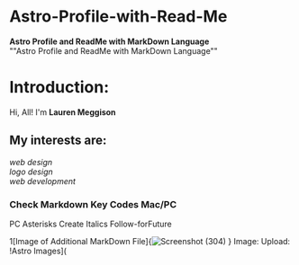 # Astro-Profile-with-Read-Me
__Astro Profile and ReadMe with MarkDown Language__  
""Astro Profile and ReadMe with MarkDown Language""
# Introduction:
Hi, All! I'm __Lauren Meggison__
 
 ## My interests are:
 *web design*   
 *logo design*  
 *web development*
### Check Markdown Key Codes Mac/PC
PC Asterisks Create Italics
Follow-forFuture

1[Image of Additional MarkDown File]{![Screenshot (304)](https://github.com/LaurenMeggison/Astro-Profile-with-Read-Me/assets/146593692/ba573268-5a9e-4305-8220-c8ea112bb928)
 }
Image: Upload: !Astro Images](
 
 




